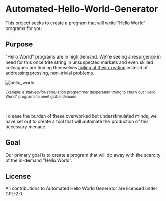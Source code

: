 # Automated-Hello-World-Generator
This project seeks to create a program that will write "Hello World" programs for you




## Purpose
"Hello World" programs are in high demand. We're seeing a resurgence in need for this once trite string in unsuspected
markets and even skilled colleagues are finding themselves [toiling at their creation](https://github.com/mexiquin/CS305_a5_collab) instead of addressing pressing, non-trivial problems.


![hello_world](https://user-images.githubusercontent.com/59481467/143139984-0afdc713-cc1b-45af-9421-f2e20a6dc350.gif)

<sub>Example: a starved-for-stimulation programmer desperately trying to churn out "Hello World" programs to meet global
demand<sub>
  
<br>

To ease the burden of these overworked but understimulated minds, we have set out to create a tool that will automate the production of this necessary menace.




## Goal
Our primary goal is to create a program that will do away with the scarcity of the in-demand "Hello World".




## License
All contributions to Automated Hello World Generator are licensed under GPL-2.0.
